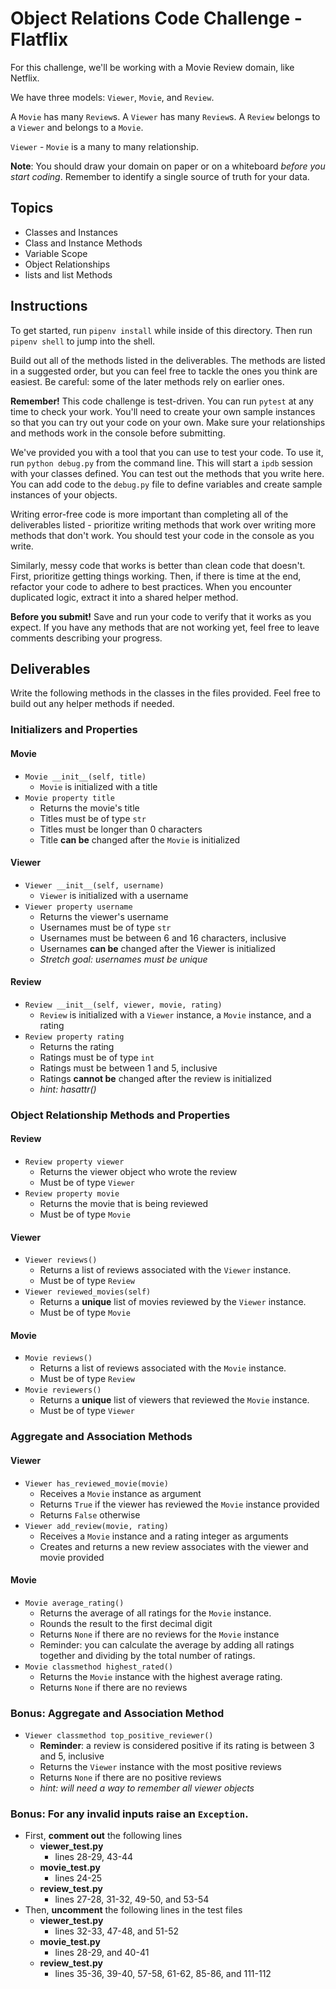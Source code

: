 # Object Relations Code Challenge - Flatflix

For this challenge, we'll be working with a Movie Review domain, like Netflix.

We have three models: `Viewer`, `Movie`, and `Review`.

A `Movie` has many `Review`s. A `Viewer` has many `Review`s. A `Review` belongs
to a `Viewer` and belongs to a `Movie`.

`Viewer` - `Movie` is a many to many relationship.

**Note**: You should draw your domain on paper or on a whiteboard _before you
start coding_. Remember to identify a single source of truth for your data.

## Topics

- Classes and Instances
- Class and Instance Methods
- Variable Scope
- Object Relationships
- lists and list Methods

## Instructions

To get started, run `pipenv install` while inside of this directory. Then run `pipenv shell` to jump into the shell.

Build out all of the methods listed in the deliverables. The methods are listed
in a suggested order, but you can feel free to tackle the ones you think are
easiest. Be careful: some of the later methods rely on earlier ones.

**Remember!** This code challenge is test-driven. You can run `pytest` at any
time to check your work.
You'll need to create your own sample instances so that you can try out your
code on your own. Make sure your relationships and methods work in the console
before submitting.

We've provided you with a tool that you can use to test your code. To use it,
run `python debug.py` from the command line. This will start a `ipdb` session
with your classes defined. You can test out the methods that you write here. You
can add code to the `debug.py` file to define variables and create sample
instances of your objects.

Writing error-free code is more important than completing all of the
deliverables listed - prioritize writing methods that work over writing more
methods that don't work. You should test your code in the console as you write.

Similarly, messy code that works is better than clean code that doesn't. First,
prioritize getting things working. Then, if there is time at the end, refactor
your code to adhere to best practices. When you encounter duplicated logic,
extract it into a shared helper method.

**Before you submit!** Save and run your code to verify that it works as you
expect. If you have any methods that are not working yet, feel free to leave
comments describing your progress.

## Deliverables

Write the following methods in the classes in the files provided. Feel free to
build out any helper methods if needed.

### Initializers and Properties

#### Movie

- `Movie __init__(self, title)`
  - `Movie` is initialized with a title
- `Movie property title`
  - Returns the movie's title
  - Titles must be of type `str`
  - Titles must be longer than 0 characters
  - Title **can be** changed after the `Movie` is initialized

#### Viewer

- `Viewer __init__(self, username)`
  - `Viewer` is initialized with a username
- `Viewer property username`
  - Returns the viewer's username
  - Usernames must be of type `str`
  - Usernames must be between 6 and 16 characters,
    inclusive
  - Usernames **can be** changed after the Viewer is initialized
  - _Stretch goal: usernames must be unique_

#### Review

- `Review __init__(self, viewer, movie, rating)`
  - `Review` is initialized with a `Viewer` instance, a `Movie` instance, and a rating
- `Review property rating`
  - Returns the rating
  - Ratings must be of type `int`
  - Ratings must be between 1 and 5, inclusive
  - Ratings **cannot be** changed after the review is initialized
  - _hint: hasattr()_

### Object Relationship Methods and Properties

#### Review

- `Review property viewer`
  - Returns the viewer object who wrote the review
  - Must be of type `Viewer`
- `Review property movie`
  - Returns the movie that is being reviewed
  - Must be of type `Movie`

#### Viewer

- `Viewer reviews()`
  - Returns a list of reviews associated with the `Viewer` instance.
  - Must be of type `Review`
- `Viewer reviewed_movies(self)`
  - Returns a **unique** list of movies reviewed by the `Viewer` instance.
  - Must be of type `Movie`

#### Movie

- `Movie reviews()`
  - Returns a list of reviews associated with the `Movie` instance.
  - Must be of type `Review`
- `Movie reviewers()`
  - Returns a **unique** list of viewers that reviewed the `Movie` instance.
  - Must be of type `Viewer`

### Aggregate and Association Methods

#### Viewer

- `Viewer has_reviewed_movie(movie)`
  - Receives a `Movie` instance as argument
  - Returns `True` if the viewer has reviewed the `Movie` instance provided
  - Returns `False` otherwise
- `Viewer add_review(movie, rating)`
  - Receives a `Movie` instance and a rating integer as arguments
  - Creates and returns a new review associates with the viewer and movie provided

#### Movie

- `Movie average_rating()`
  - Returns the average of all ratings for the `Movie` instance.
  - Rounds the result to the first decimal digit
  - Returns `None` if there are no reviews for the `Movie` instance
  - Reminder: you can calculate the average by adding all ratings together and dividing by the total number of ratings.
- `Movie classmethod highest_rated()`
  - Returns the `Movie` instance with the highest average rating.
  - Returns `None` if there are no reviews

### Bonus: Aggregate and Association Method

- `Viewer classmethod top_positive_reviewer()`
  - **Reminder**: a review is considered positive if its rating is between 3 and 5, inclusive
  - Returns the `Viewer` instance with the most positive reviews
  - Returns `None` if there are no positive reviews
  - _hint: will need a way to remember all viewer objects_
  <!-- - Uncomment lines 148-160 in the viewer_test file -->

### Bonus: For any invalid inputs raise an `Exception`.
- First, **comment out** the following lines
  - **viewer_test.py**
    - lines 28-29, 43-44
  - **movie_test.py**
    - lines 24-25
  - **review_test.py**
    - lines 27-28, 31-32, 49-50, and 53-54
- Then, **uncomment** the following lines in the test files
  - **viewer_test.py**
    - lines 32-33, 47-48, and 51-52
  - **movie_test.py**
    - lines 28-29, and 40-41
  - **review_test.py**
    - lines 35-36, 39-40, 57-58, 61-62, 85-86, and 111-112